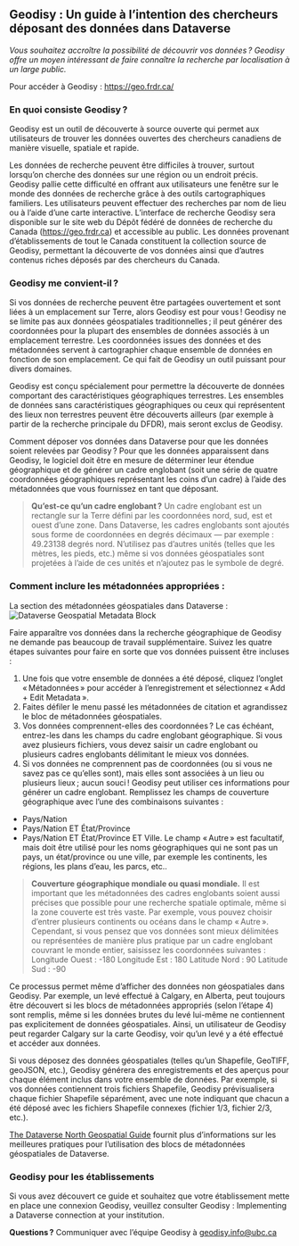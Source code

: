 ## Geodisy : Un guide à l’intention des chercheurs déposant des données dans Dataverse

_Vous souhaitez accroître la possibilité de découvrir vos données ? Geodisy offre un moyen intéressant de faire connaître la recherche par localisation à un large public._

Pour accéder à Geodisy : https://geo.frdr.ca/

### En quoi consiste Geodisy ?

Geodisy est un outil de découverte à source ouverte qui permet aux utilisateurs de trouver les données ouvertes des chercheurs canadiens de manière visuelle, spatiale et rapide.

Les données de recherche peuvent être difficiles à trouver, surtout lorsqu’on cherche des données sur une région ou un endroit précis. Geodisy pallie cette difficulté en offrant aux utilisateurs une fenêtre sur le monde des données de recherche grâce à des outils cartographiques familiers. Les utilisateurs peuvent effectuer des recherches par nom de lieu ou à l’aide d’une carte interactive. L’interface de recherche Geodisy sera disponible sur le site web du Dépôt fédéré de données de recherche du Canada (https://geo.frdr.ca) et accessible au public. Les données provenant d’établissements de tout le Canada constituent la collection source de Geodisy, permettant la découverte de vos données ainsi que d’autres contenus riches déposés par des chercheurs du Canada.

### Geodisy me convient-il ?

Si vos données de recherche peuvent être partagées ouvertement et sont liées à un emplacement sur Terre, alors Geodisy est pour vous ! Geodisy ne se limite pas aux données géospatiales traditionnelles ; il peut générer des coordonnées pour la plupart des ensembles de données associés à un emplacement terrestre. Les coordonnées issues des données et des métadonnées servent à cartographier chaque ensemble de données en fonction de son emplacement. Ce qui fait de Geodisy un outil puissant pour divers domaines.

Geodisy est conçu spécialement pour permettre la découverte de données comportant des caractéristiques géographiques terrestres. Les ensembles de données sans caractéristiques géographiques ou ceux qui représentent des lieux non terrestres peuvent être découverts ailleurs (par exemple à partir de la recherche principale du DFDR), mais seront exclus de Geodisy.

Comment déposer vos données dans Dataverse pour que les données soient relevées par Geodisy ? Pour que les données apparaissent dans Geodisy, le logiciel doit être en mesure de déterminer leur étendue géographique et de générer un cadre englobant (soit une série de quatre coordonnées géographiques représentant les coins d’un cadre) à l’aide des métadonnées que vous fournissez en tant que déposant.

>**Qu’est-ce qu’un cadre englobant ?**
>Un cadre englobant est un rectangle sur la Terre défini par les coordonnées nord, sud, est et ouest d’une zone. Dans Dataverse, les cadres englobants sont ajoutés sous forme de coordonnées en degrés décimaux — par exemple : 49.23138 degrés nord. N’utilisez pas d’autres unités (telles que les mètres, les pieds, etc.) même si vos données géospatiales sont projetées à l’aide de ces unités et n’ajoutez pas le symbole de degré.

### Comment inclure les métadonnées appropriées :
La section des métadonnées géospatiales dans Dataverse :
![Dataverse Geospatial Metadata Block](images/GeospatialMetadataSample.png)

Faire apparaître vos données dans la recherche géographique de Geodisy ne demande pas beaucoup de travail supplémentaire. Suivez les quatre étapes suivantes pour faire en sorte que vos données puissent être incluses :
1.	Une fois que votre ensemble de données a été déposé, cliquez l’onglet « Métadonnées » pour accéder à l’enregistrement et sélectionnez « Add + Edit Metadata ».
2.	Faites défiler le menu passé les métadonnées de citation et agrandissez le bloc de métadonnées géospatiales.
3.	Vos données comprennent-elles des coordonnées ? Le cas échéant, entrez-les dans les champs du cadre englobant géographique. Si vous avez plusieurs fichiers, vous devez saisir un cadre englobant ou plusieurs cadres englobants délimitant le mieux vos données.
4.	Si vos données ne comprennent pas de coordonnées (ou si vous ne savez pas ce qu’elles sont), mais elles sont associées à un lieu ou plusieurs lieux ; aucun souci ! Geodisy peut utiliser ces informations pour générer un cadre englobant. Remplissez les champs de couverture géographique avec l’une des combinaisons suivantes :
* Pays/Nation
* Pays/Nation ET État/Province
* Pays/Nation ET État/Province ET Ville.
Le champ « Autre » est facultatif, mais doit être utilisé pour les noms géographiques qui ne sont pas un pays, un état/province ou une ville, par exemple les continents, les régions, les plans d’eau, les parcs, etc..

>**Couverture géographique mondiale ou quasi mondiale.**
>Il est important que les métadonnées des cadres englobants soient aussi précises que possible pour une recherche spatiale optimale, même si la zone couverte est très vaste. Par exemple, vous pouvez choisir d’entrer plusieurs continents ou océans dans le champ « Autre ». Cependant, si vous pensez que vos données sont mieux délimitées ou représentées de manière plus pratique par un cadre englobant couvrant le monde entier, saisissez les coordonnées suivantes :
>Longitude Ouest : -180
>Longitude Est : 180
>Latitude Nord : 90
>Latitude Sud : -90

Ce processus permet même d’afficher des données non géospatiales dans Geodisy. Par exemple, un levé effectué à Calgary, en Alberta, peut toujours être découvert si les blocs de métadonnées appropriés (selon l’étape 4) sont remplis, même si les données brutes du levé lui-même ne contiennent pas explicitement de données géospatiales. Ainsi, un utilisateur de Geodisy peut regarder Calgary sur la carte Geodisy, voir qu’un levé y a été effectué et accéder aux données.

Si vous déposez des données géospatiales (telles qu’un Shapefile, GeoTIFF, geoJSON, etc.), Geodisy générera des enregistrements et des aperçus pour chaque élément inclus dans votre ensemble de données. Par exemple, si vos données contiennent trois fichiers Shapefile, Geodisy prévisualisera chaque fichier Shapefile séparément, avec une note indiquant que chacun a été déposé avec les fichiers Shapefile connexes (fichier 1/3, fichier 2/3, etc.).

[The Dataverse North Geospatial Guide](https://dx.doi.org/10.14288/1.0388724) fournit plus d’informations sur les meilleures pratiques pour l’utilisation des blocs de métadonnées géospatiales de Dataverse.

### Geodisy pour les établissements
Si vous avez découvert ce guide et souhaitez que votre établissement mette en place une connexion Geodisy, veuillez consulter Geodisy : Implementing a Dataverse connection at your institution.

**Questions ?** Communiquer avec l’équipe Geodisy à [geodisy.info@ubc.ca](mailto:geodisy.info@ubc.ca)
